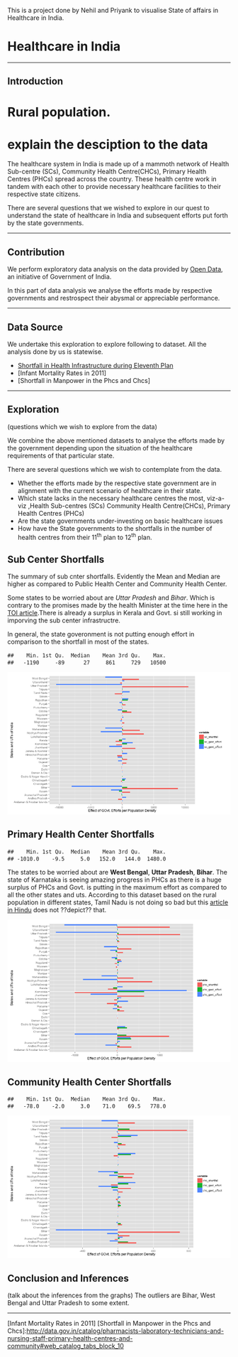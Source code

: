 
This is a project done by Nehil and Priyank to visualise State of affairs in Healthcare in India.




Healthcare in India
===========================
----------------------------

Introduction
------------

# Rural population.
# explain the desciption to the data


The healthcare system in India is made up of a mammoth network of Health Sub-centre (SCs), Community Health Centre(CHCs), Primary Health Centres (PHCs) spread across the country. These health centre work in tandem with each other to provide necessary healthcare facilities to their respective state citizens. 

There are several questions that we wished to explore in our quest to understand the state of healthcare in India and subsequent efforts put forth by the state governments.



----------------------------------------------

Contribution
------------
We perform exploratory data analysis on the data provided by [Open Data], an initiative of  Government of India. 

In this part of data analysis we analyse the efforts made by respective governments and restrospect their abysmal or appreciable performance. 

--------------------------------------------

Data Source
------------

We undertake this exploration to explore following to dataset. All the analysis done by us is statewise.

* [Shortfall in Health Infrastructure during Eleventh Plan]
* [Infant Mortality Rates in 2011]
* [Shortfall in Manpower in the Phcs and Chcs]

--------------------------------------------------------


Exploration
-----------
(questions which we wish to explore from the data)

We combine the above mentioned datasets to analyse the efforts made by the government depending upon the situation of the healthcare requirements of that particular state.

There are several questions which we wish to contemplate from the data.
* Whether the efforts made by the respective state government are in alignment with the current scenario of healthcare in their state.
* Which state lacks in the necessary healthcare centres the most, viz-a-viz ,Health Sub-centres (SCs) Community Health Centre(CHCs), Primary Health Centres (PHCs)
* Are the state governments under-investing on basic healthcare issues 
* How have the State governments to the shortfalls in the number of health centres from their 11<sup>th</sup> plan to 12<sup>th</sup> plan.




Sub Center Shortfalls
----------------------

The summary of sub cnter shortfalls. 
Evidently the Mean and Median are higher as compared to Public Health Center and Community Health Center.

Some states to be worried about are *Uttar Pradesh* and *Bihar*. Which is contrary to the promises made by the health Minister at the time here in the [TOI article](http://timesofindia.indiatimes.com/city/patna/Health-sub-centre-at-every-village-in-state/articleshow/7174791.cms).There is already a surplus in Kerala and Govt. si still working in imporving the sub center infrastructre.

In general, the state goveronment is not putting enough effort in comparison to the shortfall in most of the states. 



```
##    Min. 1st Qu.  Median    Mean 3rd Qu.    Max. 
##   -1190     -89      27     861     729   10500
```



![plot of chunk unnamed-chunk-3](figure/unnamed-chunk-3.png) 




Primary Health Center Shortfalls
----------------------

```
##    Min. 1st Qu.  Median    Mean 3rd Qu.    Max. 
## -1010.0    -9.5     5.0   152.0   144.0  1480.0
```



The states to be worried about are **West Bengal**, **Uttar Pradesh**, **Bihar**. The state of Karnataka is seeing amazing progress in PHCs as there is a huge surplus of PHCs and Govt. is putting in the maximum effort as compared to all the other states and uts. According to this dataset based on the rural population in different states, Tamil Nadu is not doing so bad but this [article in Hindu](http://www.thehindu.com/todays-paper/tp-features/tp-downtown/article2309749.ece?css=print) does not ??depict?? that. 

![plot of chunk unnamed-chunk-5](figure/unnamed-chunk-5.png) 



Community Health Center Shortfalls
----------------------

```
##    Min. 1st Qu.  Median    Mean 3rd Qu.    Max. 
##   -78.0    -2.0     3.0    71.0    69.5   778.0
```




![plot of chunk unnamed-chunk-7](figure/unnamed-chunk-7.png) 









Conclusion and Inferences
-------------------------

(talk about the inferences from the graphs)
The outliers are Bihar, West Bengal and Uttar Pradesh to some extent. 

-------------------------------



[open data]:http://data.gov.in/
[Shortfall in Health Infrastructure during Eleventh Plan]:http://data.gov.in/catalog/shortfall-health-infrastructure-during-eleventh-plan#web_catalog_tabs_block_10
[Infant Mortality Rates in 2011]
[Shortfall in Manpower in the Phcs and Chcs]:http://data.gov.in/catalog/pharmacists-laboratory-technicians-and-nursing-staff-primary-health-centres-and-community#web_catalog_tabs_block_10
